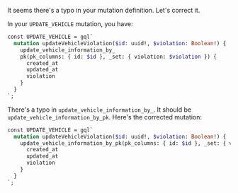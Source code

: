 It seems there's a typo in your mutation definition. Let's correct it.

In your `UPDATE_VEHICLE` mutation, you have:

```graphql
const UPDATE_VEHICLE = gql`
  mutation updateVehicleViolation($id: uuid!, $violation: Boolean!) {
    update_vehicle_information_by_
    pk(pk_columns: { id: $id }, _set: { violation: $violation }) {
      created_at
      updated_at
      violation
    }
  }
`;
```

There's a typo in `update_vehicle_information_by_`. It should be `update_vehicle_information_by_pk`. Here's the corrected mutation:

```graphql
const UPDATE_VEHICLE = gql`
  mutation updateVehicleViolation($id: uuid!, $violation: Boolean!) {
    update_vehicle_information_by_pk(pk_columns: { id: $id }, _set: { violation: $violation }) {
      created_at
      updated_at
      violation
    }
  }
`;
```
